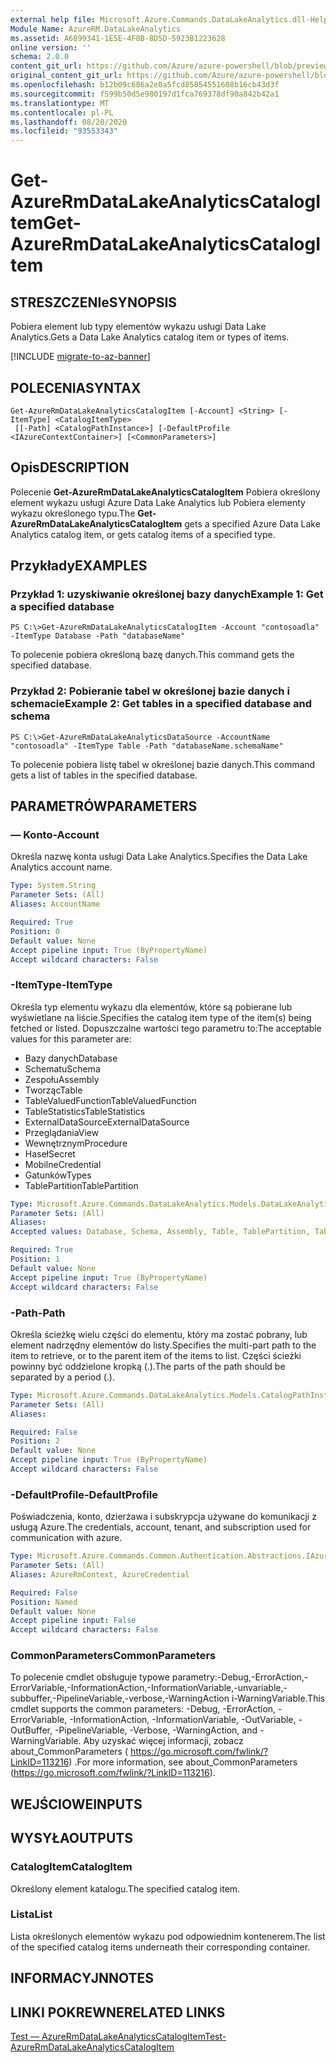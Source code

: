 ```yaml
---
external help file: Microsoft.Azure.Commands.DataLakeAnalytics.dll-Help.xml
Module Name: AzureRM.DataLakeAnalytics
ms.assetid: A6899341-1E5E-4F8B-8D5D-5923B1223628
online version: ''
schema: 2.0.0
content_git_url: https://github.com/Azure/azure-powershell/blob/preview/src/ResourceManager/DataLakeAnalytics/Commands.DataLakeAnalytics/help/Get-AzureRmDataLakeAnalyticsCatalogItem.md
original_content_git_url: https://github.com/Azure/azure-powershell/blob/preview/src/ResourceManager/DataLakeAnalytics/Commands.DataLakeAnalytics/help/Get-AzureRmDataLakeAnalyticsCatalogItem.md
ms.openlocfilehash: b12b09c686a2e0a5fcd85854551608b16cb43d3f
ms.sourcegitcommit: f599b50d5e980197d1fca769378df90a842b42a1
ms.translationtype: MT
ms.contentlocale: pl-PL
ms.lasthandoff: 08/20/2020
ms.locfileid: "93553343"
---
```

# <span data-ttu-id="f6001-101">Get-AzureRmDataLakeAnalyticsCatalogItem</span><span class="sxs-lookup"><span data-stu-id="f6001-101">Get-AzureRmDataLakeAnalyticsCatalogItem</span></span>

## <span data-ttu-id="f6001-102">STRESZCZENIe</span><span class="sxs-lookup"><span data-stu-id="f6001-102">SYNOPSIS</span></span>
<span data-ttu-id="f6001-103">Pobiera element lub typy elementów wykazu usługi Data Lake Analytics.</span><span class="sxs-lookup"><span data-stu-id="f6001-103">Gets a Data Lake Analytics catalog item or types of items.</span></span>

[!INCLUDE [migrate-to-az-banner](../../includes/migrate-to-az-banner.md)]

## <span data-ttu-id="f6001-104">POLECENIA</span><span class="sxs-lookup"><span data-stu-id="f6001-104">SYNTAX</span></span>

```
Get-AzureRmDataLakeAnalyticsCatalogItem [-Account] <String> [-ItemType] <CatalogItemType>
 [[-Path] <CatalogPathInstance>] [-DefaultProfile <IAzureContextContainer>] [<CommonParameters>]
```

## <span data-ttu-id="f6001-105">Opis</span><span class="sxs-lookup"><span data-stu-id="f6001-105">DESCRIPTION</span></span>
<span data-ttu-id="f6001-106">Polecenie **Get-AzureRmDataLakeAnalyticsCatalogItem** Pobiera określony element wykazu usługi Azure Data Lake Analytics lub Pobiera elementy wykazu określonego typu.</span><span class="sxs-lookup"><span data-stu-id="f6001-106">The **Get-AzureRmDataLakeAnalyticsCatalogItem** gets a specified Azure Data Lake Analytics catalog item, or gets catalog items of a specified type.</span></span>

## <span data-ttu-id="f6001-107">Przykłady</span><span class="sxs-lookup"><span data-stu-id="f6001-107">EXAMPLES</span></span>

### <span data-ttu-id="f6001-108">Przykład 1: uzyskiwanie określonej bazy danych</span><span class="sxs-lookup"><span data-stu-id="f6001-108">Example 1: Get a specified database</span></span>
```
PS C:\>Get-AzureRmDataLakeAnalyticsCatalogItem -Account "contosoadla" -ItemType Database -Path "databaseName"
```

<span data-ttu-id="f6001-109">To polecenie pobiera określoną bazę danych.</span><span class="sxs-lookup"><span data-stu-id="f6001-109">This command gets the specified database.</span></span>

### <span data-ttu-id="f6001-110">Przykład 2: Pobieranie tabel w określonej bazie danych i schemacie</span><span class="sxs-lookup"><span data-stu-id="f6001-110">Example 2: Get tables in a specified database and schema</span></span>
```
PS C:\>Get-AzureRmDataLakeAnalyticsDataSource -AccountName "contosoadla" -ItemType Table -Path "databaseName.schemaName"
```

<span data-ttu-id="f6001-111">To polecenie pobiera listę tabel w określonej bazie danych.</span><span class="sxs-lookup"><span data-stu-id="f6001-111">This command gets a list of tables in the specified database.</span></span>

## <span data-ttu-id="f6001-112">PARAMETRÓW</span><span class="sxs-lookup"><span data-stu-id="f6001-112">PARAMETERS</span></span>

### <span data-ttu-id="f6001-113">— Konto</span><span class="sxs-lookup"><span data-stu-id="f6001-113">-Account</span></span>
<span data-ttu-id="f6001-114">Określa nazwę konta usługi Data Lake Analytics.</span><span class="sxs-lookup"><span data-stu-id="f6001-114">Specifies the Data Lake Analytics account name.</span></span>

```yaml
Type: System.String
Parameter Sets: (All)
Aliases: AccountName

Required: True
Position: 0
Default value: None
Accept pipeline input: True (ByPropertyName)
Accept wildcard characters: False
```

### <span data-ttu-id="f6001-115">-ItemType</span><span class="sxs-lookup"><span data-stu-id="f6001-115">-ItemType</span></span>
<span data-ttu-id="f6001-116">Określa typ elementu wykazu dla elementów, które są pobierane lub wyświetlane na liście.</span><span class="sxs-lookup"><span data-stu-id="f6001-116">Specifies the catalog item type of the item(s) being fetched or listed.</span></span>
<span data-ttu-id="f6001-117">Dopuszczalne wartości tego parametru to:</span><span class="sxs-lookup"><span data-stu-id="f6001-117">The acceptable values for this parameter are:</span></span>

- <span data-ttu-id="f6001-118">Bazy danych</span><span class="sxs-lookup"><span data-stu-id="f6001-118">Database</span></span>
- <span data-ttu-id="f6001-119">Schematu</span><span class="sxs-lookup"><span data-stu-id="f6001-119">Schema</span></span>
- <span data-ttu-id="f6001-120">Zespołu</span><span class="sxs-lookup"><span data-stu-id="f6001-120">Assembly</span></span>
- <span data-ttu-id="f6001-121">Tworząc</span><span class="sxs-lookup"><span data-stu-id="f6001-121">Table</span></span>
- <span data-ttu-id="f6001-122">TableValuedFunction</span><span class="sxs-lookup"><span data-stu-id="f6001-122">TableValuedFunction</span></span>
- <span data-ttu-id="f6001-123">TableStatistics</span><span class="sxs-lookup"><span data-stu-id="f6001-123">TableStatistics</span></span>
- <span data-ttu-id="f6001-124">ExternalDataSource</span><span class="sxs-lookup"><span data-stu-id="f6001-124">ExternalDataSource</span></span>
- <span data-ttu-id="f6001-125">Przeglądania</span><span class="sxs-lookup"><span data-stu-id="f6001-125">View</span></span>
- <span data-ttu-id="f6001-126">Wewnętrznym</span><span class="sxs-lookup"><span data-stu-id="f6001-126">Procedure</span></span>
- <span data-ttu-id="f6001-127">Haseł</span><span class="sxs-lookup"><span data-stu-id="f6001-127">Secret</span></span>
- <span data-ttu-id="f6001-128">Mobilne</span><span class="sxs-lookup"><span data-stu-id="f6001-128">Credential</span></span>
- <span data-ttu-id="f6001-129">Gatunków</span><span class="sxs-lookup"><span data-stu-id="f6001-129">Types</span></span>
- <span data-ttu-id="f6001-130">TablePartition</span><span class="sxs-lookup"><span data-stu-id="f6001-130">TablePartition</span></span>

```yaml
Type: Microsoft.Azure.Commands.DataLakeAnalytics.Models.DataLakeAnalyticsEnums+CatalogItemType
Parameter Sets: (All)
Aliases: 
Accepted values: Database, Schema, Assembly, Table, TablePartition, TableValuedFunction, TableStatistics, ExternalDataSource, View, Procedure, Secret, Credential, Types, Package

Required: True
Position: 1
Default value: None
Accept pipeline input: True (ByPropertyName)
Accept wildcard characters: False
```

### <span data-ttu-id="f6001-131">-Path</span><span class="sxs-lookup"><span data-stu-id="f6001-131">-Path</span></span>
<span data-ttu-id="f6001-132">Określa ścieżkę wielu części do elementu, który ma zostać pobrany, lub element nadrzędny elementów do listy.</span><span class="sxs-lookup"><span data-stu-id="f6001-132">Specifies the multi-part path to the item to retrieve, or to the parent item of the items to list.</span></span>
<span data-ttu-id="f6001-133">Części ścieżki powinny być oddzielone kropką (.).</span><span class="sxs-lookup"><span data-stu-id="f6001-133">The parts of the path should be separated by a period (.).</span></span>

```yaml
Type: Microsoft.Azure.Commands.DataLakeAnalytics.Models.CatalogPathInstance
Parameter Sets: (All)
Aliases: 

Required: False
Position: 2
Default value: None
Accept pipeline input: True (ByPropertyName)
Accept wildcard characters: False
```

### <span data-ttu-id="f6001-134">-DefaultProfile</span><span class="sxs-lookup"><span data-stu-id="f6001-134">-DefaultProfile</span></span>
<span data-ttu-id="f6001-135">Poświadczenia, konto, dzierżawa i subskrypcja używane do komunikacji z usługą Azure.</span><span class="sxs-lookup"><span data-stu-id="f6001-135">The credentials, account, tenant, and subscription used for communication with azure.</span></span>

```yaml
Type: Microsoft.Azure.Commands.Common.Authentication.Abstractions.IAzureContextContainer
Parameter Sets: (All)
Aliases: AzureRmContext, AzureCredential

Required: False
Position: Named
Default value: None
Accept pipeline input: False
Accept wildcard characters: False
```

### <span data-ttu-id="f6001-136">CommonParameters</span><span class="sxs-lookup"><span data-stu-id="f6001-136">CommonParameters</span></span>
<span data-ttu-id="f6001-137">To polecenie cmdlet obsługuje typowe parametry:-Debug,-ErrorAction,-ErrorVariable,-InformationAction,-InformationVariable,-unvariable,-subbuffer,-PipelineVariable,-verbose,-WarningAction i-WarningVariable.</span><span class="sxs-lookup"><span data-stu-id="f6001-137">This cmdlet supports the common parameters: -Debug, -ErrorAction, -ErrorVariable, -InformationAction, -InformationVariable, -OutVariable, -OutBuffer, -PipelineVariable, -Verbose, -WarningAction, and -WarningVariable.</span></span> <span data-ttu-id="f6001-138">Aby uzyskać więcej informacji, zobacz about_CommonParameters ( https://go.microsoft.com/fwlink/?LinkID=113216) .</span><span class="sxs-lookup"><span data-stu-id="f6001-138">For more information, see about_CommonParameters (https://go.microsoft.com/fwlink/?LinkID=113216).</span></span>

## <span data-ttu-id="f6001-139">WEJŚCIOWE</span><span class="sxs-lookup"><span data-stu-id="f6001-139">INPUTS</span></span>

## <span data-ttu-id="f6001-140">WYSYŁA</span><span class="sxs-lookup"><span data-stu-id="f6001-140">OUTPUTS</span></span>

### <span data-ttu-id="f6001-141">CatalogItem</span><span class="sxs-lookup"><span data-stu-id="f6001-141">CatalogItem</span></span>
<span data-ttu-id="f6001-142">Określony element katalogu.</span><span class="sxs-lookup"><span data-stu-id="f6001-142">The specified catalog item.</span></span>

### <span data-ttu-id="f6001-143">Lista<CatalogItem></span><span class="sxs-lookup"><span data-stu-id="f6001-143">List<CatalogItem></span></span>
<span data-ttu-id="f6001-144">Lista określonych elementów wykazu pod odpowiednim kontenerem.</span><span class="sxs-lookup"><span data-stu-id="f6001-144">The list of the specified catalog items underneath their corresponding container.</span></span>

## <span data-ttu-id="f6001-145">INFORMACYJN</span><span class="sxs-lookup"><span data-stu-id="f6001-145">NOTES</span></span>

## <span data-ttu-id="f6001-146">LINKI POKREWNE</span><span class="sxs-lookup"><span data-stu-id="f6001-146">RELATED LINKS</span></span>

[<span data-ttu-id="f6001-147">Test — AzureRmDataLakeAnalyticsCatalogItem</span><span class="sxs-lookup"><span data-stu-id="f6001-147">Test-AzureRmDataLakeAnalyticsCatalogItem</span></span>](./Test-AzureRmDataLakeAnalyticsCatalogItem.md)



